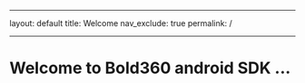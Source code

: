 
---

layout: default
title: Welcome
nav_exclude: true
permalink: /

---


# Welcome to Bold360 android SDK ...
